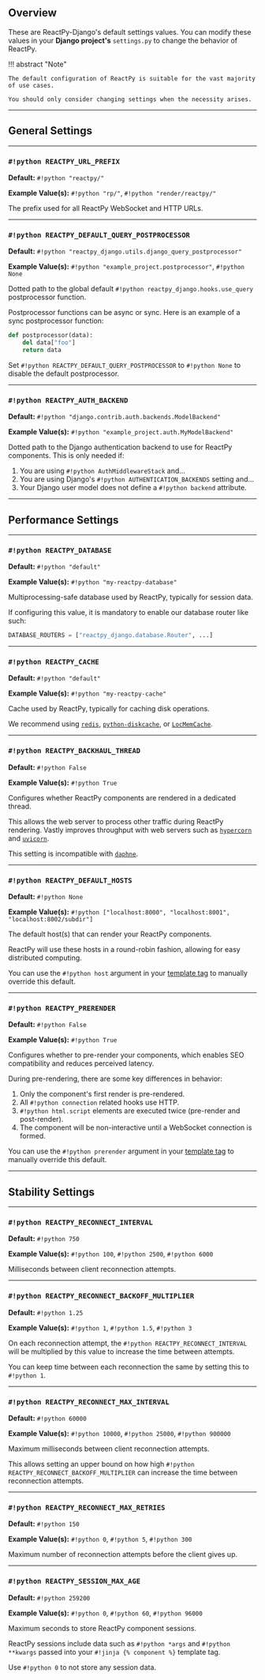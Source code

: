 ## Overview

<p class="intro" markdown>

These are ReactPy-Django's default settings values. You can modify these values in your **Django project's** `settings.py` to change the behavior of ReactPy.

</p>

!!! abstract "Note"

    The default configuration of ReactPy is suitable for the vast majority of use cases.

    You should only consider changing settings when the necessity arises.

---

## General Settings

---

### `#!python REACTPY_URL_PREFIX`

**Default:** `#!python "reactpy/"`

**Example Value(s):** `#!python "rp/"`, `#!python "render/reactpy/"`

The prefix used for all ReactPy WebSocket and HTTP URLs.

---

### `#!python REACTPY_DEFAULT_QUERY_POSTPROCESSOR`

**Default:** `#!python "reactpy_django.utils.django_query_postprocessor"`

**Example Value(s):** `#!python "example_project.postprocessor"`, `#!python None`

Dotted path to the global default `#!python reactpy_django.hooks.use_query` postprocessor function.

Postprocessor functions can be async or sync. Here is an example of a sync postprocessor function:

```python linenums="0"
def postprocessor(data):
    del data["foo"]
    return data
```

Set `#!python REACTPY_DEFAULT_QUERY_POSTPROCESSOR` to `#!python None` to disable the default postprocessor.

---

### `#!python REACTPY_AUTH_BACKEND`

**Default:** `#!python "django.contrib.auth.backends.ModelBackend"`

**Example Value(s):** `#!python "example_project.auth.MyModelBackend"`

Dotted path to the Django authentication backend to use for ReactPy components. This is only needed if:

1. You are using `#!python AuthMiddlewareStack` and...
2. You are using Django's `#!python AUTHENTICATION_BACKENDS` setting and...
3. Your Django user model does not define a `#!python backend` attribute.

---

## Performance Settings

---

### `#!python REACTPY_DATABASE`

**Default:** `#!python "default"`

**Example Value(s):** `#!python "my-reactpy-database"`

Multiprocessing-safe database used by ReactPy, typically for session data.

If configuring this value, it is mandatory to enable our database router like such:

```python linenums="0"
DATABASE_ROUTERS = ["reactpy_django.database.Router", ...]
```

---

### `#!python REACTPY_CACHE`

**Default:** `#!python "default"`

**Example Value(s):** `#!python "my-reactpy-cache"`

Cache used by ReactPy, typically for caching disk operations.

We recommend using [`redis`](https://docs.djangoproject.com/en/dev/topics/cache/#redis), [`python-diskcache`](https://grantjenks.com/docs/diskcache/tutorial.html#djangocache), or [`LocMemCache`](https://docs.djangoproject.com/en/dev/topics/cache/#local-memory-caching).

---

### `#!python REACTPY_BACKHAUL_THREAD`

**Default:** `#!python False`

**Example Value(s):** `#!python True`

Configures whether ReactPy components are rendered in a dedicated thread.

This allows the web server to process other traffic during ReactPy rendering. Vastly improves throughput with web servers such as [`hypercorn`](https://pgjones.gitlab.io/hypercorn/) and [`uvicorn`](https://www.uvicorn.org/).

This setting is incompatible with [`daphne`](https://github.com/django/daphne).

---

### `#!python REACTPY_DEFAULT_HOSTS`

**Default:** `#!python None`

**Example Value(s):** `#!python ["localhost:8000", "localhost:8001", "localhost:8002/subdir"]`

The default host(s) that can render your ReactPy components.

ReactPy will use these hosts in a round-robin fashion, allowing for easy distributed computing.

You can use the `#!python host` argument in your [template tag](../reference/template-tag.md#component) to manually override this default.

---

### `#!python REACTPY_PRERENDER`

**Default:** `#!python False`

**Example Value(s):** `#!python True`

Configures whether to pre-render your components, which enables SEO compatibility and reduces perceived latency.

During pre-rendering, there are some key differences in behavior:

1. Only the component's first render is pre-rendered.
2. All `#!python connection` related hooks use HTTP.
3. `#!python html.script` elements are executed twice (pre-render and post-render).
4. The component will be non-interactive until a WebSocket connection is formed.

You can use the `#!python prerender` argument in your [template tag](../reference/template-tag.md#component) to manually override this default.

---

## Stability Settings

---

### `#!python REACTPY_RECONNECT_INTERVAL`

**Default:** `#!python 750`

**Example Value(s):** `#!python 100`, `#!python 2500`, `#!python 6000`

Milliseconds between client reconnection attempts.

---

### `#!python REACTPY_RECONNECT_BACKOFF_MULTIPLIER`

**Default:** `#!python 1.25`

**Example Value(s):** `#!python 1`, `#!python 1.5`, `#!python 3`

On each reconnection attempt, the `#!python REACTPY_RECONNECT_INTERVAL` will be multiplied by this value to increase the time between attempts.

You can keep time between each reconnection the same by setting this to `#!python 1`.

---

### `#!python REACTPY_RECONNECT_MAX_INTERVAL`

**Default:** `#!python 60000`

**Example Value(s):** `#!python 10000`, `#!python 25000`, `#!python 900000`

Maximum milliseconds between client reconnection attempts.

This allows setting an upper bound on how high `#!python REACTPY_RECONNECT_BACKOFF_MULTIPLIER` can increase the time between reconnection attempts.

---

### `#!python REACTPY_RECONNECT_MAX_RETRIES`

**Default:** `#!python 150`

**Example Value(s):** `#!python 0`, `#!python 5`, `#!python 300`

Maximum number of reconnection attempts before the client gives up.

---

### `#!python REACTPY_SESSION_MAX_AGE`

**Default:** `#!python 259200`

**Example Value(s):** `#!python 0`, `#!python 60`, `#!python 96000`

Maximum seconds to store ReactPy component sessions.

ReactPy sessions include data such as `#!python *args` and `#!python **kwargs` passed into your `#!jinja {% component %}` template tag.

Use `#!python 0` to not store any session data.
